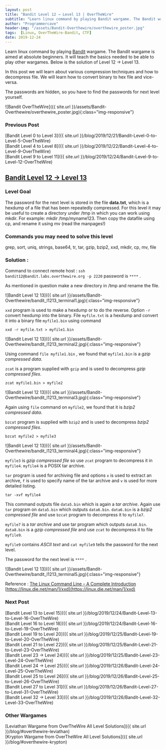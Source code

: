 ```yaml
---
layout: post
title: "Bandit Level 12 → Level 13 | OverTheWire"
subtitle: "Learn linux command by playing Bandit wargame. The Bandit wargame is aimed at absolute beginners. It will teach the basics needed to be able to play other wargames. Below is the solution of Level 12 → Level 13. In this post we will learn about various compression techniques and how to decompress file. We will learn how to convert binary to hex file and vice-versa. The passwords are hidden, so you have to find the passwords for next level yourself."
author: "Programmercave"
header-img: "/assets/Bandit-Overthewire/overthewire_poster.jpg"
tags:  [Linux, OverTheWire-Bandit, CTF]
date: 2019-12-24
---
```


Learn linux command by playing [Bandit](https://overthewire.org/wargames/bandit/) wargame. The Bandit wargame is aimed at absolute beginners. It will teach the basics needed to be able to play other wargames. Below is the solution of Level 12 → Level 13. 

In this post we will learn about various compression techniques and how to decompress file. We will learn how to convert binary to hex file and vice-versa.

The passwords are hidden, so you have to find the passwords for next level yourself.

![Bandit OverTheWire]({{ site.url }}/assets/Bandit-Overthewire/overthewire_poster.jpg){:class="img-responsive"}

### Previous Post

[Bandit Level 0 to Level 3]({{ site.url }}/blog/2019/12/21/Bandit-Level-0-to-Level-5-OverTheWire)<br/>
[Bandit Level 4 to Level 8]({{ site.url }}/blog/2019/12/22/Bandit-Level-4-to-Level-9-OverTheWire)<br/>
[Bandit Level 9 to Level 11]({{ site.url }}/blog/2019/12/24/Bandit-Level-9-to-Level-12-OverTheWire)

## [Bandit Level 12 → Level 13](https://overthewire.org/wargames/bandit/bandit13.html)

### Level Goal

The password for the next level is stored in the file **data.txt**, which is a hexdump of a file that has been repeatedly compressed. For this level it may be useful to create a directory under /tmp in which you can work using mkdir. For example: mkdir /tmp/myname123. Then copy the datafile using cp, and rename it using mv (read the manpages!)

### Commands you may need to solve this level

grep, sort, uniq, strings, base64, tr, tar, gzip, bzip2, xxd, mkdir, cp, mv, file

### Solution : 

Command to connect remote host : `ssh bandit12@bandit.labs.overthewire.org -p 2220` password is `****` .

As mentioned in question make a new directory in /tmp and rename the file.

![Bandit Level 12 13]({{ site.url }}/assets/Bandit-Overthewire/bandit_l1213_terminal1.jpg){:class="img-responsive"}

`xxd` program is used to make a hexdump or to do the reverse. Option `-r` convert hexdump into the binary. File `myfile.txt` is a hexdump and convert it into a binary file `myfile1.bin` using command
```
xxd -r myfile.txt > myfile1.bin
```

![Bandit Level 12 13]({{ site.url }}/assets/Bandit-Overthewire/bandit_l1213_terminal2.jpg){:class="img-responsive"}

Using command `file myfile1.bin` , we found that `myfile1.bin` is a *gzip compressed data*.

`zcat` is a program supplied with `gzip` and is used to decompress *gzip compressed files*.
```
zcat myfile1.bin > myfile2
```

![Bandit Level 12 13]({{ site.url }}/assets/Bandit-Overthewire/bandit_l1213_terminal3.jpg){:class="img-responsive"}

Again using `file` command on `myfile2`, we found that it is *bzip2 compressed data*.

`bzcat` program is supplied with `bzip2` and is used to decompress *bzip2 compressed files*.
```
bzcat myfile2 > myfile3
```

![Bandit Level 12 13]({{ site.url }}/assets/Bandit-Overthewire/bandit_l1213_terminal4.jpg){:class="img-responsive"}


`myfile3` is *gzip compressed file* so use `zcat` program to decompress it in `myfile4`. `myfile4` is a POSIX tar archive.

`tar` program is used for archiving file and options `x` is used to extract an archive, `f` is used to specify name of the tar archive and `v` is used for more detailed listing.
```
tar -xvf myfile4
```

This command outputs file `data5.bin` which is again a *tar archive*. Again use `tar` program on `data5.bin` which outputs `data6.bin`. `data6.bin` is a *bzip2 compressed file* and use `bzcat` program to decompress it to `myfile7`.
 
`myfile7` is a *tar archive* and use tar program which outputs `data8.bin`. `data8.bin` is a *gzip compressed file* and use `zcat` to decompress it to file `myfile9`.

`myfile9` contains *ASCII text* and `cat myfile9` tells the password for the next level.

The password for the next level is `****` .

![Bandit Level 12 13]({{ site.url }}/assets/Bandit-Overthewire/bandit_l1213_terminal5.jpg){:class="img-responsive"}

Reference : [The Linux Command Line – A Complete Introduction](https://amzn.to/2PDVmZz)<br/>
[https://linux.die.net/man/1/xxd](https://linux.die.net/man/1/xxd)

### Next Post

[Bandit Level 13 to Level 15]({{ site.url }}/blog/2019/12/24/Bandit-Level-13-to-Level-16-OverTheWire)<br/>
[Bandit Level 16 to Level 18]({{ site.url }}/blog/2019/12/24/Bandit-Level-16-to-Level-19-OverTheWire)<br/>
[Bandit Level 19 to Level 20]({{ site.url }}/blog/2019/12/25/Bandit-Level-19-to-Level-20-OverTheWire)<br/>
[Bandit Level 21 to Level 22]({{ site.url }}/blog/2019/12/25/Bandit-Level-21-to-Level-23-OverTheWire)
<br/>
[Bandit Level 23 → Level 24]({{ site.url }}/blog/2019/12/25/Bandit-Level-23-Level-24-OverTheWire)<br/>
[Bandit Level 24 → Level 25]({{ site.url }}/blog/2019/12/26/Bandit-Level-24-Level-25-OverTheWire)<br/>
[Bandit Level 25 to Level 26]({{ site.url }}/blog/2019/12/26/Bandit-Level-25-to-Level-26-OverTheWire)<br/>
[Bandit Level 27 to Level 31]({{ site.url }}/blog/2019/12/26/Bandit-Level-27-to-Level-31-OverTheWire)<br/>
[Bandit Level 32 → Level 33]({{ site.url }}/blog/2019/12/26/Bandit-Level-32-Level-33-OverTheWire)<br/>

### Other Wargames
[Leviathan Wargame from OverTheWire All Level Solutions]({{ site.url }}/blog/#overthewire-leviathan)<br/> 
[Krypton Wargame from OverTheWire All Level Solutions]({{ site.url }}/blog/#overthewire-krypton)<br/>
